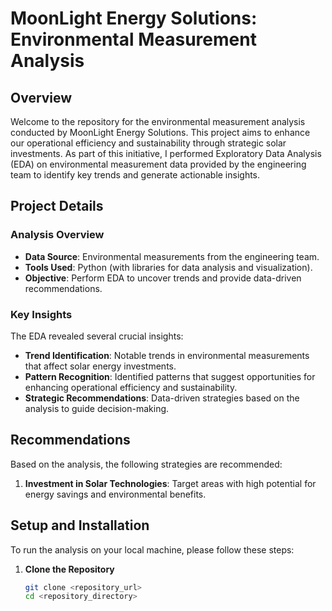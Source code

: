 # MoonLight Energy Solutions: Environmental Measurement Analysis

## Overview

Welcome to the repository for the environmental measurement analysis conducted by MoonLight Energy Solutions. This project aims to enhance our operational efficiency and sustainability through strategic solar investments. As part of this initiative, I performed Exploratory Data Analysis (EDA) on environmental measurement data provided by the engineering team to identify key trends and generate actionable insights.

## Project Details

### Analysis Overview

- **Data Source**: Environmental measurements from the engineering team.
- **Tools Used**: Python (with libraries for data analysis and visualization).
- **Objective**: Perform EDA to uncover trends and provide data-driven recommendations.

### Key Insights

The EDA revealed several crucial insights:
- **Trend Identification**: Notable trends in environmental measurements that affect solar energy investments.
- **Pattern Recognition**: Identified patterns that suggest opportunities for enhancing operational efficiency and sustainability.
- **Strategic Recommendations**: Data-driven strategies based on the analysis to guide decision-making.

## Recommendations

Based on the analysis, the following strategies are recommended:
1. **Investment in Solar Technologies**: Target areas with high potential for energy savings and environmental benefits.

## Setup and Installation

To run the analysis on your local machine, please follow these steps:

1. **Clone the Repository**
   ```bash
   git clone <repository_url>
   cd <repository_directory>
